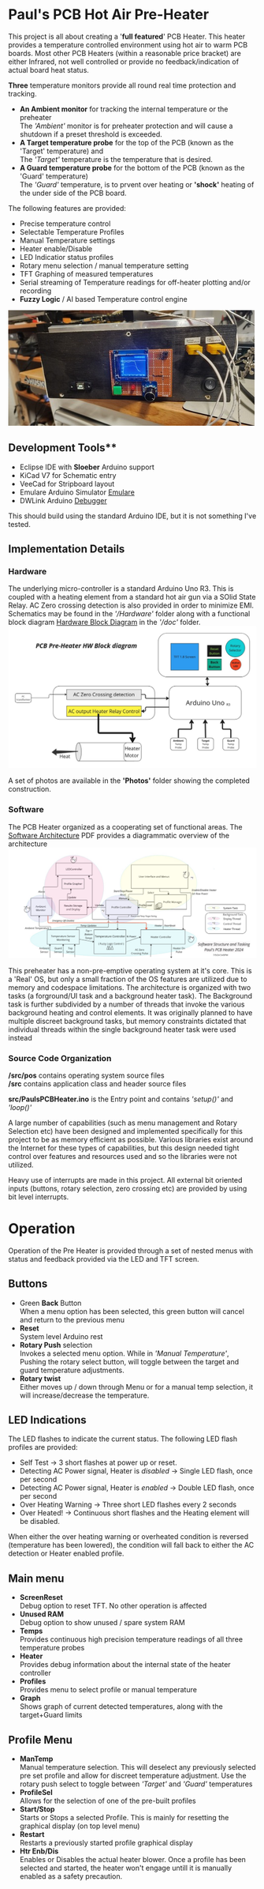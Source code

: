 # Paul's PCB Hot Air Pre-Heater
This project is all about creating a '**full featured**' PCB Heater. This heater provides a temperature controlled environment using hot air to warm PCB boards.
Most other PCB Heaters (within a reasonable price bracket) are either Infrared, not well controlled or provide no feedback/indication of actual board heat status. 

**Three** temperature monitors provide all round real time protection and tracking.

- **An Ambient monitor** for tracking the internal temperature or the preheater  
The *'Ambient'* monitor is for preheater protection and will cause a shutdown if a preset threshold is exceeded.
- **A Target temperature probe** for the top of the PCB (known as the 'Target' temperature) and  
The *'Target'* temperature is the temperature that is desired.  
- **A Guard temperature probe** for the bottom of the PCB (known as the 'Guard' temperature)  
The *'Guard'* temperature, is to prvent over heating or **'shock'** heating of the under side of the PCB board.  

The following features are provided:
- Precise temperature control
- Selectable Temperature Profiles
- Manual Temperature settings
- Heater enable/Disable
- LED Indicatior status profiles
- Rotary menu selection / manual temperature setting
- TFT Graphing of measured temperatures
- Serial streaming of Temperature readings for off-heater plotting and/or recording
- **Fuzzy Logic** / AI based Temperature control engine

![PreHeater](Photos/20240711_011926-small.jpg)
## Development Tools**
- Eclipse IDE with **Sloeber** Arduino support
- KiCad V7 for Schematic entry
- VeeCad for Stripboard layout
- Emulare Arduino Simulator [Emulare](https://emulare.sourceforge.net/)
- DWLink Arduino [Debugger](https://github.com/felias-fogg/dw-link/blob/master/readme.md)

This should build using the standard Arduino IDE, but it is not something I've tested.

## Implementation Details
### Hardware
The underlying micro-controller is a standard Arduino Uno R3. This is coupled with a heating element from a standard hot air gun via a SOlid State Relay. AC Zero crossing detection is also provided in order to minimize EMI. Schematics may be found in the *'/Hardware'* folder along with a functional block diagram [Hardware Block Diagram](doc/PCBPreHeaterHW.pdf) in the *'/doc'* folder.
![Hardware Block Diagram](doc/PCBPreHeaterHW.svg)

A set of photos are available in the **'Photos'** folder showing the completed construction.

### Software
The PCB Heater organized as a cooperating set of functional areas. The 
[Software Architecture](doc/PaulsPCBHeaterV2.pdf) PDF provides a diagrammatic overview of the architecture
![Software Architecture](doc/PaulsPCBHeaterV2.svg)

This preheater has a non-pre-emptive operating system at it's core. This is a 'Real' OS, but only a small fraction of the OS features are utilized due to memory and codespace limitations.
The architecture is organized with two tasks (a forground/UI task and a background heater task). The Background task is further subdivided by a number of threads that invoke the various background heating and control elements. It was originally planned to have multiple discreet background tasks, but memory constraints dictated that individual threads within the single background heater task were used instead 

### Source Code Organization
**/src/pos** contains operating system source files  
**/src** contains application class and header source files  

**src/PaulsPCBHeater.ino** is the Entry point and contains *'setup()'* and *'loop()'*

A large number of capabilities (such as menu management and Rotary Selection etc) have been designed and implemented specifically for this project to be as memory efficient as possible. Various libraries exist around the Internet for these types of capabilities, but this design needed tight control over features and resources used and so the libraries were not utilized.

Heavy use of interrupts are made in this project. All external bit oriented inputs (buttons, rotary selection, zero crossing etc) are provided by using bit level interrupts.

# Operation
Operation of the Pre Heater is provided through a set of nested menus with status and feedback provided via the LED and TFT screen.

## Buttons
- Green **Back** Button  
When a menu option has been selected, this green button will cancel and return to the previous menu
- **Reset**  
System level Arduino rest
- **Rotary Push** selection  
Invokes a selected menu option. While in *'Manual Temperature'*, Pushing the rotary select button, will toggle between the target and guard temperature adjustments.
- **Rotary twist**  
Either moves up / down through Menu or for a manual temp selection, it will increase/decrease the temperature.

## LED Indications
The LED flashes to indicate the current status. The following LED flash profiles are provided:
- Self Test -> 3 short flashes at power up or reset.
- Detecting AC Power signal, Heater is *disabled* -> Single LED flash, once per second
- Detecting AC Power signal, Heater is *enabled* -> Double LED flash, once per second
- Over Heating Warning -> Three short LED flashes every 2 seconds
- Over Heated! -> Continuous short flashes and the Heating element will be disabled.

When either the over heating warning or overheated condition is reversed (temperature has been lowered), the condition will fall back to either the AC detection or Heater enabled profile.

## Main menu
- **ScreenReset**  
Debug option to reset TFT. No other operation is affected
-  **Unused RAM**  
Debug option to show unused / spare system RAM
- **Temps**  
Provides continuous high precision temperature readings of all three temperature probes
- **Heater**  
Provides debug information about the internal state of the heater controller
- **Profiles**  
Provides menu to select profile or manual temperature
- **Graph**  
Shows graph of current detected temperatures, along with the target+Guard limits

## Profile Menu
- **ManTemp**  
Manual temperature selection. This will deselect any previously selected pre set profile and allow for discreet temperature adjustment. Use the rotary push select to toggle between *'Target'* and *'Guard'* temperatures
- **ProfileSel**  
Allows for the selection of one of the pre-built profiles
- **Start/Stop**  
Starts or Stops a selected Profile. This is mainly for resetting the graphical display (on top level menu)
- **Restart**  
Restarts a previously started profile graphical display
- **Htr Enb/Dis**  
Enables or Disables the actual heater blower. Once a profile has been selected and started, the heater won't engage untill it is manually enabled as a safety precaution.
